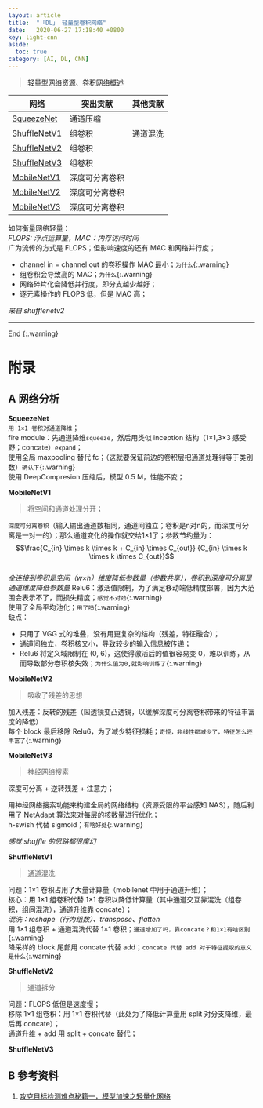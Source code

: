 ```yaml
---
layout: article
title:  "「DL」 轻量型卷积网络"
date:   2020-06-27 17:18:40 +0800
key: light-cnn
aside:
  toc: true
category: [AI, DL, CNN]
---
```

<span id='head'></span>  
>[轻量型网络资源](/ai/dl/cnn/2019/05/21/foundation.html#32-轻量级网络)、[卷积网络概述](/ai/dl/cnn/2020/07/10/survey.html)  

<!--more-->


| 网络 | 突出贡献 | 其他贡献 |
| --- | --- | --- |
| [SqueezeNet](#squeezenet) | 通道压缩 |  |
| [ShuffleNetV1](#shufflenetv1) | 组卷积 | 通道混洗 |
| [ShuffleNetV2](#shufflenetv2) | 组卷积 |  |
| [ShuffleNetV3](#shufflenetv3) | 组卷积 |  |
| [MobileNetV1](#mobilenetv1) | 深度可分离卷积 |  |
| [MobileNetV2](#mobilenetv2) | 深度可分离卷积 |  |
| [MobileNetV3](#mobilenetv3) | 深度可分离卷积 |  |


如何衡量网络轻量：     
*FLOPS: 浮点运算量，MAC：内存访问时间*    
广为流传的方式是 FLOPS；但影响速度的还有 MAC 和网络并行度；    
- channel in = channel out 的卷积操作 MAC 最小；`为什么`{:.warning}    
- 组卷积会导致高的 MAC；`为什么`{:.warning}   
- 网络碎片化会降低并行度，即分支越少越好；   
- 逐元素操作的 FLOPS 低，但是 MAC 高；    

*来自 shufflenetv2*    

-------------------  
[End](#head)
{:.warning}  

# 附录
## A 网络分析
<span id='squeezenet'>**SqueezeNet**</span>     
`用 1×1 卷积对通道降维`；     
fire module：先通道降维`squeeze`，然后用类似 inception 结构（1×1,3×3 感受野；concate）`expand`；      
使用全局 maxpooling 替代 fc；（这就要保证前边的卷积层把通道处理得等于类别数）`确认下`{:.warning}    
使用 DeepCompresion 压缩后，模型 0.5 M，性能不变；    


<span id='mobilenetv1'>**MobileNetV1**</span>     
>将空间和通道处理分开；   

`深度可分离卷积`（输入输出通道数相同，通道间独立；卷积是n对n的，而深度可分离是一对一的）；那么通道变化的操作就交给1×1了；参数节约量为： $$\frac{C_{in} \times k \times k + C_{in} \times C_{out}} {C_{in} \times k \times k \times C_{out}}$$    
*全连接到卷积是空间（w×h）维度降低参数量（参数共享），卷积到深度可分离是通道维度降低参数量*
Relu6：激活值限制，为了满足移动端低精度部署，因为大范围会表示不了，而损失精度；`感觉不对劲`{:.warning}     
使用了全局平均池化；`用了吗`{:.warning}    
缺点：
- 只用了 VGG 式的堆叠，没有用更复杂的结构（残差，特征融合）；     
- 通道间独立，卷积核又小，导致较少的输入信息被传递；    
- Relu6 将定义域限制在 (0, 6)，这使得激活后的值很容易变 0，难以训练，从而导致部分卷积核失效；`为什么值为0,就影响训练了`{:.warning}    


<span id='mobilenetv2'>**MobileNetV2**</span>    
>吸收了残差的思想

加入残差：反转的残差（凹透镜变凸透镜，以缓解深度可分离卷积带来的特征丰富度的降低）     
每个 block 最后移除 Relu6，为了减少特征损耗；`奇怪，非线性都减少了，特征怎么还丰富了`{:.warning}    


<span id='mobilenetv3'>**MobileNetV3**</span>    
>神经网络搜索

深度可分离 + 逆转残差 + 注意力；   

用神经网络搜索功能来构建全局的网络结构（资源受限的平台感知 NAS），随后利用了 NetAdapt 算法来对每层的核数量进行优化；   
h-swish 代替 sigmoid；`有啥好处`{:.warning}       

*感觉 shuffle 的思路都很魔幻*    

<span id='shufflenetv1'>**ShuffleNetV1**</span>    
>通道混洗    

问题：1×1 卷积占用了大量计算量（mobilenet 中用于通道升维）；    
核心：用 1×1 组卷积代替 1×1 卷积以降低计算量（其中通道交互靠混洗（组卷积，组间混洗），通道升维靠 concate）；   
*混洗：reshape（行为组数）、transpose、flatten*    
用 1×1 组卷积 + 通道混洗代替 1×1 卷积；`通道增加了吗，靠concate？和1×1有啥区别`{:.warning}     
降采样的 block 尾部用 concate 代替 add；`concate 代替 add 对于特征提取的意义是什么`{:.warning}   


<span id='shufflenetv2'>**ShuffleNetV2**</span>    
>通道拆分

问题：FLOPS 低但是速度慢；    
移除 1×1 组卷积：用 1×1 卷积代替（此处为了降低计算量用 split 对分支降维，最后再 concate）；    
通道升维 + add 用 split + concate 替代；    

<span id='shufflenetv3'>**ShuffleNetV3**</span>    


## B 参考资料
1. [攻克目标检测难点秘籍一，模型加速之轻量化网络](https://cloud.tencent.com/developer/article/1587543)    
